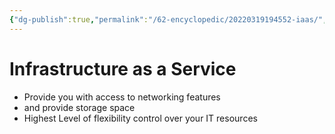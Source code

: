 ```yaml
---
{"dg-publish":true,"permalink":"/62-encyclopedic/20220319194552-iaas/","dgHomeLink":true,"dgPassFrontmatter":false}
---
```



# Infrastructure as a Service

- Provide you with access to networking features
- and provide storage space
- Highest Level of flexibility control over your IT resources
